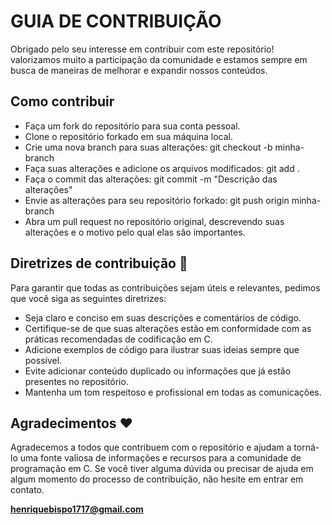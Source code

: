 # GUIA DE CONTRIBUIÇÃO

Obrigado pelo seu interesse em contribuir com este repositório! 
valorizamos muito a participação da comunidade e estamos sempre em busca de maneiras de melhorar e expandir nossos conteúdos.

## Como contribuir

- Faça um fork do repositório para sua conta pessoal.
- Clone o repositório forkado em sua máquina local.
- Crie uma nova branch para suas alterações: git checkout -b minha-branch
- Faça suas alterações e adicione os arquivos modificados: git add .
- Faça o commit das alterações: git commit -m "Descrição das alterações"
- Envie as alterações para seu repositório forkado: git push origin minha-branch
- Abra um pull request no repositório original, descrevendo suas alterações e o motivo pelo qual elas são importantes.

## Diretrizes de contribuição :wave:

Para garantir que todas as contribuições sejam úteis e relevantes, pedimos que você siga as seguintes diretrizes:

- Seja claro e conciso em suas descrições e comentários de código.
- Certifique-se de que suas alterações estão em conformidade com as práticas recomendadas de codificação em C.
- Adicione exemplos de código para ilustrar suas ideias sempre que possível.
- Evite adicionar conteúdo duplicado ou informações que já estão presentes no repositório.
- Mantenha um tom respeitoso e profissional em todas as comunicações.

## Agradecimentos :heart:

Agradecemos a todos que contribuem com o repositório e ajudam a torná-lo uma fonte valiosa de informações e 
recursos para a comunidade de programação em C. 
Se você tiver alguma dúvida ou precisar de ajuda em algum momento do processo de contribuição, 
não hesite em entrar em contato.

**henriquebispo1717@gmail.com**
